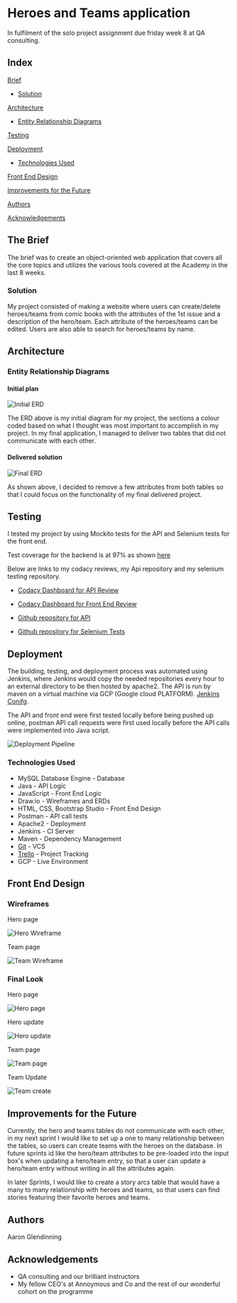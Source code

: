 # Heroes and Teams application 

In fulfilment of the solo project assignment due friday week 8 at QA consulting.

## Index
[Brief](#brief)
   * [Solution](#solution)
   
[Architecture](#architecture)
   * [Entity Relationship Diagrams](#erd)
	
[Testing](#testing)
 
     
[Deployment](#depl)
   * [Technologies Used](#tech)
     
[Front End Design](#FE)

[Improvements for the Future](#improve)

[Authors](#auth)

[Acknowledgements](#ack)

<a name="brief"></a>
## The Brief

The brief was to create an object-oriented web application that covers all the core topics and utilizes the various tools covered at the Academy in the last 8 weeks.

<a name="solution"></a>
### Solution

My project consisted of making a website where users can create/delete heroes/teams from comic books with the attributes of the 1st issue and a description of the hero/team. Each attribute of the heroes/teams can be edited. Users are also able to
search for heroes/teams by name.

<a name="architecture"></a>
## Architecture
<a name="erd"></a>
### Entity Relationship Diagrams
#### Initial plan
![Initial ERD](/images/originalERD.jpg)

The ERD above is my initial diagram for my project, the sections a colour coded based on what I thought was most important to accomplish in my project. In my final application, I managed to deliver two tables that did not communicate with each other.


#### Delivered solution
![Final ERD](/images/finalERD.jpg)

As shown above, I decided to remove a few attributes from both tables so that I could focus on the functionality of my final delivered project.
<a name="testing"></a>
## Testing

I tested my project by using Mockito tests for the API and Selenium tests for the front end.

Test coverage for the backend is at 97% as shown [here](/images/coverage97.jpg)

Below are links to my codacy reviews, my Api repository and my selenium testing repository. 
*   [Codacy Dashboard for API Review](https://app.codacy.com/manual/AaronGlen/SoloProjSpringApp/dashboard)

*   [Codacy Dashboard for Front End Review](https://app.codacy.com/manual/AaronGlen/SoloProjFrontEnd/dashboard)

*   [Github repository for API](https://github.com/AaronGlen/SoloProjSpringApp/tree/master)

*   [Github repository for Selenium Tests](https://github.com/AaronGlen/SeleniumTestsSoloProj)
<a name="depl"></a>
## Deployment

The building, testing, and deployment process was automated using Jenkins, where Jenkins would copy the needed repositories every hour to an external directory to be then hosted by apache2. The API is run by maven on a virtual machine via GCP (Google cloud PLATFORM).
[Jenkins Conifg](images/jenkins.jpg).


The API and front end were first tested locally before being pushed up online, postman API call requests were first used locally before the API calls were implemented into Java script.



![Deployment Pipeline](/images/ciPipeLine.jpeg)
<a name="tech"></a>
### Technologies Used

*   MySQL Database Engine - Database
*   Java - API Logic
*   JavaScript - Front End Logic
*   Draw.io - Wireframes and ERDs
*   HTML, CSS, Bootstrap Studio - Front End Design
*   Postman - API call tests
*   Apache2 - Deployment
*   Jenkins - CI Server
*   Maven - Dependency Management
*   [Git](https://github.com/AaronGlen/SoloProjFrontEnd.git) - VCS
*   [Trello](https://trello.com/b/pVnNall5/hero-team) - Project Tracking
*   GCP - Live Environment


<a name="FE"></a>
## Front End Design
### Wireframes
Hero page

![Hero Wireframe](/images/heroTable.jpg)

Team page

![Team Wireframe](/images/teamTable.jpg)

### Final Look
Hero page

![Hero page](/images/endHeroTable.jpg)

Hero update

![Hero update](/images/endUpdateHero.jpg)

Team page

![Team page](/images/endTeamTable.jpg)

Team Update

![Team create](/images/endCreateTeam.jpg)

<a name="improve"></a>
## Improvements for the Future

Currently, the hero and teams tables do not communicate with each other, in my next sprint I would like to set up a one to many relationship between the tables, so users can create teams with the heroes on the database. In future sprints id like the hero/team attributes to be pre-loaded into the input box's when updating a hero/team entry, so that a user can update a hero/team entry without writing in all the attributes again.

In later Sprints, I would like to create a story arcs table that would have a many to many relationship with heroes and teams, so that users can find stories featuring their favorite heroes and teams. 




<a name="auth"></a>
## Authors

Aaron Glendinning

<a name="ack"></a>
## Acknowledgements

* QA consulting and our brilliant instructors
* My fellow CEO's at Annoymous and Co and the rest of our wonderful cohort on the programme



